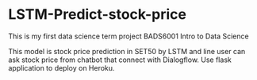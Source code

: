 # LSTM-Predict-stock-price

This is my first data science term project
BADS6001 Intro to Data Science

This model is stock price prediction in SET50 by LSTM and line user can ask stock price from chatbot that connect with Dialogflow. Use flask application to deploy on Heroku.  
